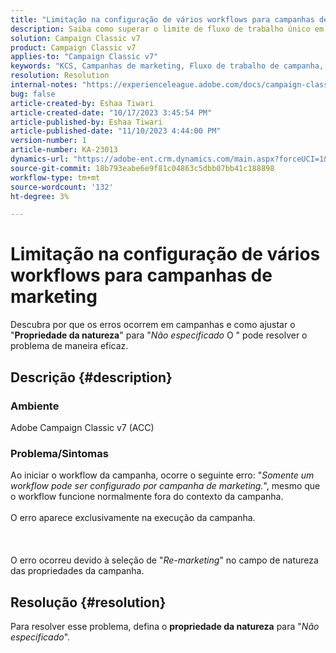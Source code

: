 ```yaml
---
title: "Limitação na configuração de vários workflows para campanhas de marketing"
description: Saiba como superar o limite de fluxo de trabalho único em campanhas de marketing.
solution: Campaign Classic v7
product: Campaign Classic v7
applies-to: "Campaign Classic v7"
keywords: "KCS, Campanhas de marketing, Fluxo de trabalho de campanha, Re-marketing, campo Nature, ACC, Adobe Campaign Classic, Solução de problemas"
resolution: Resolution
internal-notes: "https://experienceleague.adobe.com/docs/campaign-classic/using/orchestrating-campaigns/orchestrate-campaigns/marketing-campaign-templates.html?lang=en#general-configuration"
bug: false
article-created-by: Eshaa Tiwari
article-created-date: "10/17/2023 3:45:54 PM"
article-published-by: Eshaa Tiwari
article-published-date: "11/10/2023 4:44:00 PM"
version-number: 1
article-number: KA-23013
dynamics-url: "https://adobe-ent.crm.dynamics.com/main.aspx?forceUCI=1&pagetype=entityrecord&etn=knowledgearticle&id=b4942d3f-046d-ee11-8df0-6045bd006a22"
source-git-commit: 18b793eabe6e9f81c04863c5dbb07bb41c188898
workflow-type: tm+mt
source-wordcount: '132'
ht-degree: 3%

---
```


# Limitação na configuração de vários workflows para campanhas de marketing


Descubra por que os erros ocorrem em campanhas e como ajustar o &quot;<b>Propriedade da natureza</b>&quot; para &quot;*Não especificado* O &quot; pode resolver o problema de maneira eficaz.

## Descrição {#description}


### Ambiente

Adobe Campaign Classic v7 (ACC)

### Problema/Sintomas

Ao iniciar o workflow da campanha, ocorre o seguinte erro: &quot;*Somente um workflow pode ser configurado por campanha de marketing.*&quot;, mesmo que o workflow funcione normalmente fora do contexto da campanha.
<br><br>O erro aparece exclusivamente na execução da campanha.<br><br> <br><br>O erro ocorreu devido à seleção de &quot;*Re-marketing*&quot; no campo de natureza das propriedades da campanha.<br>

## Resolução {#resolution}


Para resolver esse problema, defina o <b>propriedade da natureza</b> para &quot;*Não especificado*&quot;.
